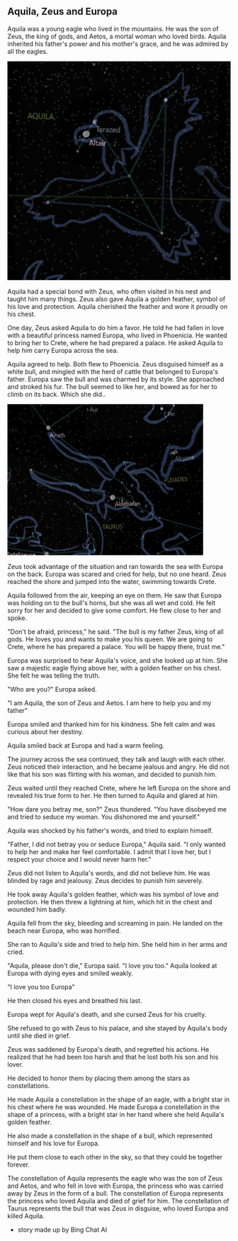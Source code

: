 ## Aquila, Zeus and Europa

Aquila was a young eagle who lived in the mountains. He was the son of Zeus, the king of gods, and Aetos, a mortal woman who loved birds. Aquila inherited his father's power and his mother's grace, and he was admired by all the eagles.

![Aquila](Aquila.png)

Aquila had a special bond with Zeus, who often visited in his nest and taught him many things. Zeus also gave Aquila a golden feather, symbol of his love and protection. Aquila cherished the feather and wore it proudly on his chest.

One day, Zeus asked Aquila to do him a favor. He told he had fallen in love with a beautiful princess named Europa, who lived in Phoenicia. He wanted to bring her to Crete, where he had prepared a palace. He asked Aquila to help him carry Europa across the sea.

Aquila agreed to help. Both flew to Phoenicia. Zeus disguised himself as a white bull, and mingled with the herd of cattle that belonged to Europa's father. Europa saw the bull and was charmed by its style. She approached and stroked his fur. The bull seemed to like her, and bowed as for her to climb on its back. Which she did..

![Taurus](Taurus.png)

Zeus took advantage of the situation and ran towards the sea with Europa on the back. Europa was scared and cried for help, but no one heard. Zeus reached the shore and jumped into the water, swimming towards Crete.

Aquila followed from the air, keeping an eye on them. He saw that Europa was holding on to the bull's horns, but she was all wet and cold. He felt sorry for her and decided to give some comfort. He flew close to her and spoke.

"Don't be afraid, princess," he said. "The bull is my father Zeus, king of all gods. He loves you and wants to make you his queen. We are going to Crete, where he has prepared a palace. You will be happy there, trust me."

Europa was surprised to hear Aquila's voice, and she looked up at him. She saw a majestic eagle flying above her, with a golden feather on his chest. She felt he was telling the truth.

"Who are you?" Europa asked.

"I am Aquila, the son of Zeus and Aetos. I am here to help you and my father"

Europa smiled and thanked him for his kindness. She felt calm and was curious about her destiny.

Aquila smiled back at Europa and had a warm feeling.

The journey across the sea continued, they talk and laugh with each other. Zeus noticed their interaction, and he became jealous and angry. He did not like that his son was flirting with his woman, and decided to punish him.

Zeus waited until they reached Crete, where he left Europa on the shore and revealed his true form to her. He then turned to Aquila and glared at him.

"How dare you betray me, son?" Zeus thundered. "You have disobeyed me and tried to seduce my woman. You dishonored me and yourself."

Aquila was shocked by his father's words, and tried to explain himself.

"Father, I did not betray you or seduce Europa," Aquila said. "I only wanted to help her and make her feel comfortable. I admit that I love her, but I respect your choice and I would never harm her."

Zeus did not listen to Aquila's words, and did not believe him. He was blinded by rage and jealousy. Zeus decides to punish him severely.

He took away Aquila's golden feather, which was his symbol of love and protection. He then threw a lightning at him, which hit in the chest and wounded him badly.

Aquila fell from the sky, bleeding and screaming in pain. He landed on the beach near Europa, who was horrified.

She ran to Aquila's side and tried to help him. She held him in her arms and cried.

"Aquila, please don't die," Europa said. "I love you too." Aquila looked at Europa with dying eyes and smiled weakly.

"I love you too Europa"

He then closed his eyes and breathed his last.

Europa wept for Aquila's death, and she cursed Zeus for his cruelty.

She refused to go with Zeus to his palace, and she stayed by Aquila's body until she died in grief.

Zeus was saddened by Europa's death, and regretted his actions. He realized that he had been too harsh and that he lost both his son and his lover.

He decided to honor them by placing them among the stars as constellations.

He made Aquila a constellation in the shape of an eagle, with a bright star in his chest where he was wounded. He made Europa a constellation in the shape of a princess, with a bright star in her hand where she held Aquila's golden feather.

He also made a constellation in the shape of a bull, which represented himself and his love for Europa.

He put them close to each other in the sky, so that they could be together forever.

The constellation of Aquila represents the eagle who was the son of Zeus and Aetos, and who fell in love with Europa, the princess who was carried away by Zeus in the form of a bull. The constellation of Europa represents the princess who loved Aquila and died of grief for him. The constellation of Taurus represents the bull that was Zeus in disguise, who loved Europa and killed Aquila.

* story made up by Bing Chat AI 

